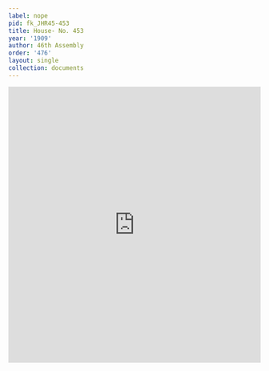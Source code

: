 ```yaml
---
label: nope
pid: fk_JHR45-453
title: House- No. 453
year: '1909'
author: 46th Assembly
order: '476'
layout: single
collection: documents
---
```

<iframe src="https://northwestern.app.box.com/embed/s/20bk2g9mrvkw72gu254axheszoavxeho?sortColumn=date&view=list" width="100%" height="550" frameborder="0" allowfullscreen webkitallowfullscreen msallowfullscreen></iframe>
